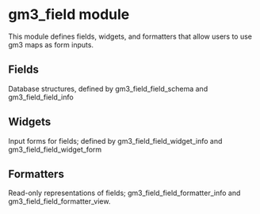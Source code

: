 # gm3_field module

This module defines fields, widgets, and formatters that allow users to use gm3 maps as form inputs.

## Fields

Database structures, defined by gm3_field_field_schema and gm3_field_field_info

## Widgets

Input forms for fields; defined by gm3_field_field_widget_info and gm3_field_field_widget_form

## Formatters

Read-only representations of fields; gm3_field_field_formatter_info and gm3_field_field_formatter_view.